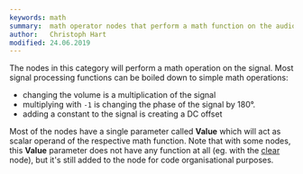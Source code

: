 ```yaml
---
keywords: math
summary:  math operator nodes that perform a math function on the audio signal
author:   Christoph Hart
modified: 24.06.2019
---
```


The nodes in this category will perform a math operation on the signal. Most signal processing functions can be boiled down to simple math operations:

- changing the volume is a multiplication of the signal
- multiplying with `-1` is changing the phase of the signal by 180°.
- adding a constant to the signal is creating a DC offset

Most of the nodes have a single parameter called **Value** which will act as scalar operand of the respective math function. Note that with some nodes, this **Value** parameter does not have any function at all (eg. with the [clear](/scriptnode/list/math/clear) node), but it's still added to the node for code organisational purposes.


